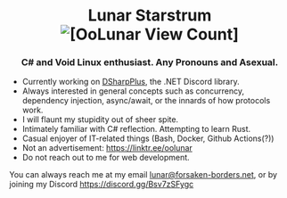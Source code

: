 <h1 align="center">Lunar Starstrum <img src="https://komarev.com/ghpvc/?username=oolunar" alt="[OoLunar View Count]"/></h1>
<h3 align="center">C# and Void Linux enthusiast. Any Pronouns and Asexual.</h3>

- Currently working on [DSharpPlus](https://github.com/DSharpPlus/DSharpPlus), the .NET Discord library.
- Always interested in general concepts such as concurrency, dependency injection, async/await, or the innards of how protocols work.
- I will flaunt my stupidity out of sheer spite.
-  Intimately familiar with C# reflection. Attempting to learn Rust.
- Casual enjoyer of IT-related things (Bash, Docker, Github Actions(?))
- Not an advertisement: https://linktr.ee/oolunar
- Do not reach out to me for web development.

You can always reach me at my email lunar@forsaken-borders.net, or by joining my Discord https://discord.gg/Bsv7zSFygc
